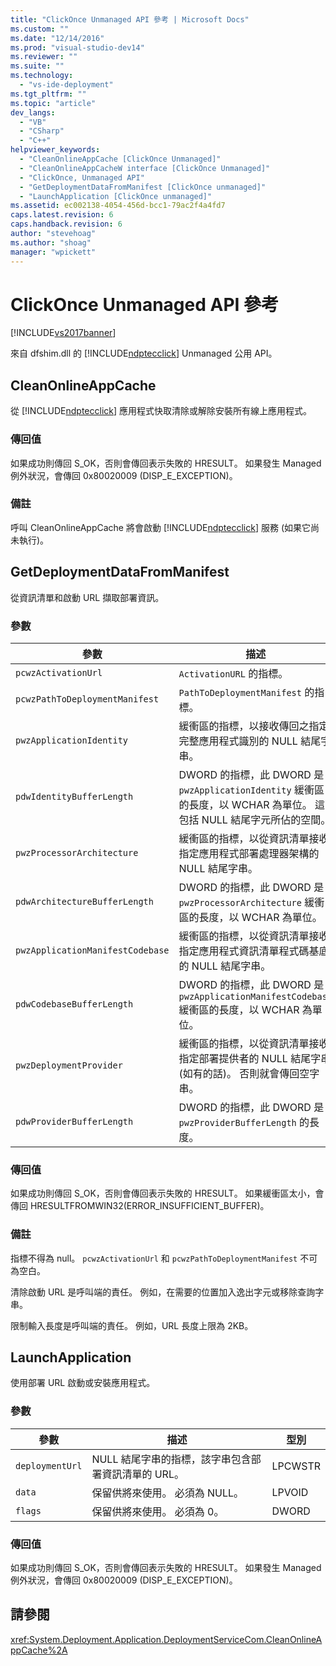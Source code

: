```yaml
---
title: "ClickOnce Unmanaged API 參考 | Microsoft Docs"
ms.custom: ""
ms.date: "12/14/2016"
ms.prod: "visual-studio-dev14"
ms.reviewer: ""
ms.suite: ""
ms.technology: 
  - "vs-ide-deployment"
ms.tgt_pltfrm: ""
ms.topic: "article"
dev_langs: 
  - "VB"
  - "CSharp"
  - "C++"
helpviewer_keywords: 
  - "CleanOnlineAppCache [ClickOnce Unmanaged]"
  - "CleanOnlineAppCacheW interface [ClickOnce Unmanaged]"
  - "ClickOnce, Unmanaged API"
  - "GetDeploymentDataFromManifest [ClickOnce unmanaged]"
  - "LaunchApplication [ClickOnce unmanaged]"
ms.assetid: ec002138-4054-456d-bcc1-79ac2f4a4fd7
caps.latest.revision: 6
caps.handback.revision: 6
author: "stevehoag"
ms.author: "shoag"
manager: "wpickett"
---
```

# ClickOnce Unmanaged API 參考
[!INCLUDE[vs2017banner](../code-quality/includes/vs2017banner.md)]

來自 dfshim.dll 的 [!INCLUDE[ndptecclick](../deployment/includes/ndptecclick_md.md)] Unmanaged 公用 API。  
  
## CleanOnlineAppCache  
 從 [!INCLUDE[ndptecclick](../deployment/includes/ndptecclick_md.md)] 應用程式快取清除或解除安裝所有線上應用程式。  
  
### 傳回值  
 如果成功則傳回 S\_OK，否則會傳回表示失敗的 HRESULT。  如果發生 Managed 例外狀況，會傳回 0x80020009 \(DISP\_E\_EXCEPTION\)。  
  
### 備註  
 呼叫 CleanOnlineAppCache 將會啟動 [!INCLUDE[ndptecclick](../deployment/includes/ndptecclick_md.md)] 服務 \(如果它尚未執行\)。  
  
## GetDeploymentDataFromManifest  
 從資訊清單和啟動 URL 擷取部署資訊。  
  
### 參數  
  
|參數|描述|型別|  
|--------|--------|--------|  
|`pcwzActivationUrl`|`ActivationURL` 的指標。|LPCWSTR|  
|`pcwzPathToDeploymentManifest`|`PathToDeploymentManifest` 的指標。|LPCWSTR|  
|`pwzApplicationIdentity`|緩衝區的指標，以接收傳回之指定完整應用程式識別的 NULL 結尾字串。|LPWSTR|  
|`pdwIdentityBufferLength`|DWORD 的指標，此 DWORD 是 `pwzApplicationIdentity` 緩衝區的長度，以 WCHAR 為單位。  這包括 NULL 結尾字元所佔的空間。|LPDWORD|  
|`pwzProcessorArchitecture`|緩衝區的指標，以從資訊清單接收指定應用程式部署處理器架構的 NULL 結尾字串。|LPWSTR|  
|`pdwArchitectureBufferLength`|DWORD 的指標，此 DWORD 是 `pwzProcessorArchitecture` 緩衝區的長度，以 WCHAR 為單位。|LPDWORD|  
|`pwzApplicationManifestCodebase`|緩衝區的指標，以從資訊清單接收指定應用程式資訊清單程式碼基底的 NULL 結尾字串。|LPWSTR|  
|`pdwCodebaseBufferLength`|DWORD 的指標，此 DWORD 是 `pwzApplicationManifestCodebase` 緩衝區的長度，以 WCHAR 為單位。|LPDWORD|  
|`pwzDeploymentProvider`|緩衝區的指標，以從資訊清單接收指定部署提供者的 NULL 結尾字串 \(如有的話\)。  否則就會傳回空字串。|LPWSTR|  
|`pdwProviderBufferLength`|DWORD 的指標，此 DWORD 是 `pwzProviderBufferLength` 的長度。|LPDWORD|  
  
### 傳回值  
 如果成功則傳回 S\_OK，否則會傳回表示失敗的 HRESULT。  如果緩衝區太小，會傳回 HRESULTFROMWIN32\(ERROR\_INSUFFICIENT\_BUFFER\)。  
  
### 備註  
 指標不得為 null。  `pcwzActivationUrl` 和 `pcwzPathToDeploymentManifest` 不可為空白。  
  
 清除啟動 URL 是呼叫端的責任。  例如，在需要的位置加入逸出字元或移除查詢字串。  
  
 限制輸入長度是呼叫端的責任。  例如，URL 長度上限為 2KB。  
  
## LaunchApplication  
 使用部署 URL 啟動或安裝應用程式。  
  
### 參數  
  
|參數|描述|型別|  
|--------|--------|--------|  
|`deploymentUrl`|NULL 結尾字串的指標，該字串包含部署資訊清單的 URL。|LPCWSTR|  
|`data`|保留供將來使用。  必須為 NULL。|LPVOID|  
|`flags`|保留供將來使用。  必須為 0。|DWORD|  
  
### 傳回值  
 如果成功則傳回 S\_OK，否則會傳回表示失敗的 HRESULT。  如果發生 Managed 例外狀況，會傳回 0x80020009 \(DISP\_E\_EXCEPTION\)。  
  
## 請參閱  
 <xref:System.Deployment.Application.DeploymentServiceCom.CleanOnlineAppCache%2A>
